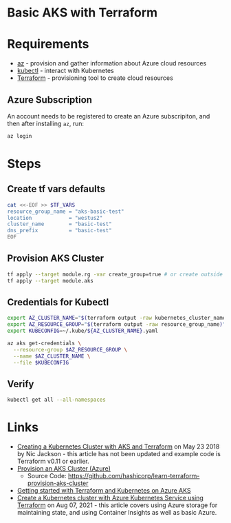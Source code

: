 # Basic AKS with Terraform

# Requirements

  * [az](https://docs.microsoft.com/cli/azure/install-azure-cli) - provision and gather information about Azure cloud resources
  * [kubectl](https://kubernetes.io/docs/tasks/tools/) - interact with Kubernetes
  * [Terraform](https://www.terraform.io/) - provisioning tool to create cloud resources

## Azure Subscription

An account needs to be registered to create an Azure subscripiton, and then after installing `az`, run:

```bash
az login
```

# Steps

## Create tf vars defaults

```bash
cat <<-EOF >> $TF_VARS
resource_group_name = "aks-basic-test"
location            = "westus2"
cluster_name        = "basic-test"
dns_prefix          = "basic-test"
EOF
```

## Provision AKS Cluster

```bash
tf apply --target module.rg -var create_group=true # or create outside of terraform
tf apply --target module.aks
```

## Credentials for Kubectl

```bash
export AZ_CLUSTER_NAME="$(terraform output -raw kubernetes_cluster_name)"
export AZ_RESOURCE_GROUP="$(terraform output -raw resource_group_name)"
export KUBECONFIG=~/.kube/${AZ_CLUSTER_NAME}.yaml

az aks get-credentials \
  --resource-group $AZ_RESOURCE_GROUP \
  --name $AZ_CLUSTER_NAME \
  --file $KUBECONFIG
```

## Verify

```bash
kubectl get all --all-namespaces
```

# Links

* [Creating a Kubernetes Cluster with AKS and Terraform](https://www.hashicorp.com/blog/kubernetes-cluster-with-aks-and-terraform) on May 23 2018 by Nic Jackson - this article has not been updated and example code is Terraform v0.11 or earlier.
* [Provision an AKS Cluster (Azure)](https://learn.hashicorp.com/tutorials/terraform/aks)
  * Source Code: https://github.com/hashicorp/learn-terraform-provision-aks-cluster
* [Getting started with Terraform and Kubernetes on Azure AKS](https://learnk8s.io/terraform-aks)
* [Create a Kubernetes cluster with Azure Kubernetes Service using Terraform](https://docs.microsoft.com/azure/developer/terraform/create-k8s-cluster-with-tf-and-aks) on Aug 07, 2021 - this article covers using Azure storage for maintaining state, and using Container Insights as well as basic Azure.
